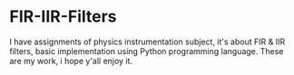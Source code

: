 # FIR-IIR-Filters
I have assignments of physics instrumentation subject, it's about FIR &amp; IIR filters, basic implementation using Python programming language. These are my work, i hope y'all enjoy it.
